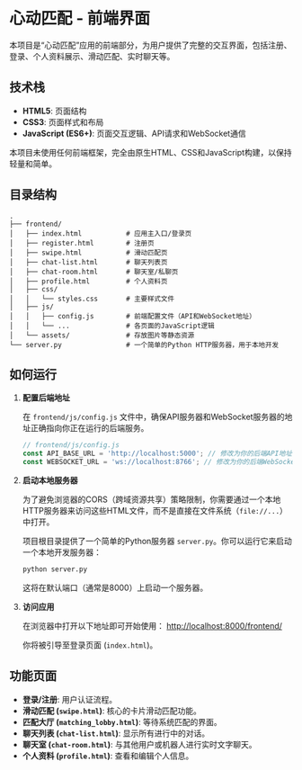# 心动匹配 - 前端界面

本项目是“心动匹配”应用的前端部分，为用户提供了完整的交互界面，包括注册、登录、个人资料展示、滑动匹配、实时聊天等。

## 技术栈

- **HTML5**: 页面结构
- **CSS3**: 页面样式和布局
- **JavaScript (ES6+)**: 页面交互逻辑、API请求和WebSocket通信

本项目未使用任何前端框架，完全由原生HTML、CSS和JavaScript构建，以保持轻量和简单。

## 目录结构

```
.
├── frontend/
│   ├── index.html           # 应用主入口/登录页
│   ├── register.html        # 注册页
│   ├── swipe.html           # 滑动匹配页
│   ├── chat-list.html       # 聊天列表页
│   ├── chat-room.html       # 聊天室/私聊页
│   ├── profile.html         # 个人资料页
│   ├── css/
│   │   └── styles.css       # 主要样式文件
│   ├── js/
│   │   ├── config.js        # 前端配置文件（API和WebSocket地址）
│   │   └── ...              # 各页面的JavaScript逻辑
│   └── assets/              # 存放图片等静态资源
└── server.py                # 一个简单的Python HTTP服务器，用于本地开发
```

## 如何运行

1.  **配置后端地址**

    在 `frontend/js/config.js` 文件中，确保API服务器和WebSocket服务器的地址正确指向你正在运行的后端服务。

    ```javascript
    // frontend/js/config.js
    const API_BASE_URL = 'http://localhost:5000'; // 修改为你的后端API地址
    const WEBSOCKET_URL = 'ws://localhost:8766'; // 修改为你的后端WebSocket地址
    ```

2.  **启动本地服务器**

    为了避免浏览器的CORS（跨域资源共享）策略限制，你需要通过一个本地HTTP服务器来访问这些HTML文件，而不是直接在文件系统（`file://...`）中打开。

    项目根目录提供了一个简单的Python服务器 `server.py`。你可以运行它来启动一个本地开发服务器：

    ```bash
    python server.py
    ```
    这将在默认端口（通常是8000）上启动一个服务器。

3.  **访问应用**

    在浏览器中打开以下地址即可开始使用：
    [http://localhost:8000/frontend/](http://localhost:8000/frontend/)

    你将被引导至登录页面 (`index.html`)。

## 功能页面

- **登录/注册**: 用户认证流程。
- **滑动匹配 (`swipe.html`)**: 核心的卡片滑动匹配功能。
- **匹配大厅 (`matching_lobby.html`)**: 等待系统匹配的界面。
- **聊天列表 (`chat-list.html`)**: 显示所有进行中的对话。
- **聊天室 (`chat-room.html`)**: 与其他用户或机器人进行实时文字聊天。
- **个人资料 (`profile.html`)**: 查看和编辑个人信息。
